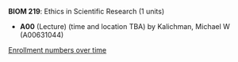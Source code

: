 **BIOM 219**: Ethics in Scientific Research (1 units)

- **A00** (Lecture) (time and location TBA) by Kalichman, Michael W (A00631044)

[Enrollment numbers over time](./BIOM219.tsv)
